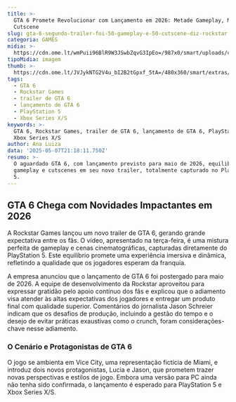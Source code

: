 ```yaml
---
title: >-
  GTA 6 Promete Revolucionar com Lançamento em 2026: Metade Gameplay, Metade
  Cutscene
slug: gta-6-segundo-trailer-foi-50-gameplay-e-50-cutscene-diz-rockstar
categoria: GAMES
midia: >-
  https://cdn.ome.lt/wmPuii96BlR9W3JSwbZqvG3IpEo=/987x0/smart/uploads/conteudo/fotos/gta-6-capa.png
tipoMidia: imagem
thumb: >-
  https://cdn.ome.lt/JVJykNTG2V4u_bI2B2tGpxf_5tA=/480x360/smart/extras/conteudos/gta-6_TmN1Pfm.jpg
tags:
  - GTA 6
  - Rockstar Games
  - trailer de GTA 6
  - lançamento de GTA 6
  - PlayStation 5
  - Xbox Series X/S
keywords: >-
  GTA 6, Rockstar Games, trailer de GTA 6, lançamento de GTA 6, PlayStation 5,
  Xbox Series X/S
author: Ana Luiza
data: '2025-05-07T21:18:11.750Z'
resumo: >-
  O aguardado GTA 6, com lançamento previsto para maio de 2026, equilibra
  gameplay e cutscenes em seu novo trailer, totalmente capturado no PlayStation
  5.
---
```


## GTA 6 Chega com Novidades Impactantes em 2026

<blockquote class="twitter-tweet"><a href="https://twitter.com/user/status/1920181314092765494"></a></blockquote>

A Rockstar Games lançou um novo trailer de GTA 6, gerando grande expectativa entre os fãs. O vídeo, apresentado na terça-feira, é uma mistura perfeita de gameplay e cenas cinematográficas, capturadas diretamente do PlayStation 5. Este equilíbrio promete uma experiência imersiva e dinâmica, refletindo a qualidade que os jogadores esperam da franquia.

A empresa anunciou que o lançamento de GTA 6 foi postergado para maio de 2026. A equipe de desenvolvimento da Rockstar aproveitou para expressar gratidão pelo apoio contínuo dos fãs e explicou que o adiamento visa atender às altas expectativas dos jogadores e entregar um produto final com qualidade superior. Comentários do jornalista Jason Schreier indicam que os desafios de produção, incluindo a gestão do tempo e o desejo de evitar práticas exaustivas como o crunch, foram considerações-chave nesse adiamento.

### O Cenário e Protagonistas de GTA 6

O jogo se ambienta em Vice City, uma representação fictícia de Miami, e introduz dois novos protagonistas, Lucia e Jason, que prometem trazer novas perspectivas e estilos de jogo. Embora uma versão para PC ainda não tenha sido confirmada, o lançamento é esperado para PlayStation 5 e Xbox Series X/S.
